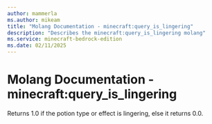 ```yaml
---
author: mammerla
ms.author: mikeam
title: "Molang Documentation - minecraft:query_is_lingering"
description: "Describes the minecraft:query_is_lingering molang"
ms.service: minecraft-bedrock-edition
ms.date: 02/11/2025 
---
```


# Molang Documentation - minecraft:query_is_lingering

Returns 1.0 if the potion type or effect is lingering, else it returns 0.0.
